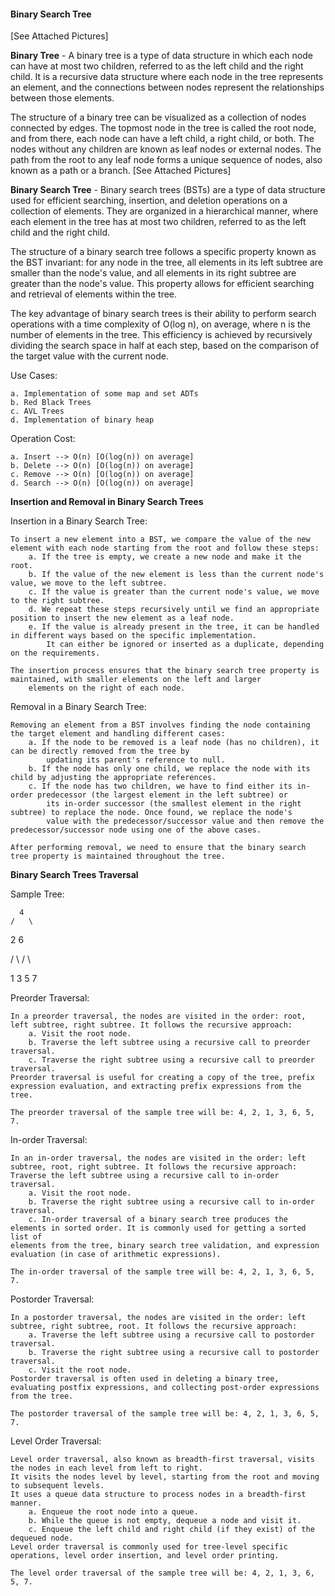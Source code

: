 #### Binary Search Tree
[See Attached Pictures]

**Binary Tree** - A binary tree is a type of data structure in which each node can have at most two children, referred to as the left child and the right child. It is a recursive data structure where each node in the tree represents an element, and the connections between nodes represent the relationships between those elements.

The structure of a binary tree can be visualized as a collection of nodes connected by edges. The topmost node in the tree is called the root node, and from there, each node can have a left child, a right child, or both. The nodes without any children are known as leaf nodes or external nodes. The path from the root to any leaf node forms a unique sequence of nodes, also known as a path or a branch. [See Attached Pictures]

**Binary Search Tree** - Binary search trees (BSTs) are a type of data structure used for efficient searching, insertion, and deletion operations on a collection of elements. They are organized in a hierarchical manner, where each element in the tree has at most two children, referred to as the left child and the right child. 

The structure of a binary search tree follows a specific property known as the BST invariant: for any node in the tree, all elements in its left subtree are smaller than the node's value, and all elements in its right subtree are greater than the node's value. This property allows for efficient searching and retrieval of elements within the tree.

The key advantage of binary search trees is their ability to perform search operations with a time complexity of O(log n), on average, where n is the number of elements in the tree. This efficiency is achieved by recursively dividing the search space in half at each step, based on the comparison of the target value with the current node.

Use Cases:

    a. Implementation of some map and set ADTs
    b. Red Black Trees
    c. AVL Trees
    d. Implementation of binary heap
    
Operation Cost:

    a. Insert --> O(n) [O(log(n)) on average]
    b. Delete --> O(n) [O(log(n)) on average]
    c. Remove --> O(n) [O(log(n)) on average]
    d. Search --> O(n) [O(log(n)) on average]
    
**Insertion and Removal in Binary Search Trees**

Insertion in a Binary Search Tree:

    To insert a new element into a BST, we compare the value of the new element with each node starting from the root and follow these steps:
        a. If the tree is empty, we create a new node and make it the root.
        b. If the value of the new element is less than the current node's value, we move to the left subtree.
        c. If the value is greater than the current node's value, we move to the right subtree.
        d. We repeat these steps recursively until we find an appropriate position to insert the new element as a leaf node.
        e. If the value is already present in the tree, it can be handled in different ways based on the specific implementation. 
            It can either be ignored or inserted as a duplicate, depending on the requirements.
            
    The insertion process ensures that the binary search tree property is maintained, with smaller elements on the left and larger 
        elements on the right of each node.

Removal in a Binary Search Tree:

    Removing an element from a BST involves finding the node containing the target element and handling different cases:
        a. If the node to be removed is a leaf node (has no children), it can be directly removed from the tree by 
            updating its parent's reference to null.
        b. If the node has only one child, we replace the node with its child by adjusting the appropriate references.
        c. If the node has two children, we have to find either its in-order predecessor (the largest element in the left subtree) or 
            its in-order successor (the smallest element in the right subtree) to replace the node. Once found, we replace the node's 
            value with the predecessor/successor value and then remove the predecessor/successor node using one of the above cases.
            
    After performing removal, we need to ensure that the binary search tree property is maintained throughout the tree.

    
**Binary Search Trees Traversal**

Sample Tree:

      4
    /   \
    
   2     6
   
  / \   / \
  
 1   3 5   7

Preorder Traversal:

    In a preorder traversal, the nodes are visited in the order: root, left subtree, right subtree. It follows the recursive approach:
        a. Visit the root node.
        b. Traverse the left subtree using a recursive call to preorder traversal.
        c. Traverse the right subtree using a recursive call to preorder traversal.
    Preorder traversal is useful for creating a copy of the tree, prefix expression evaluation, and extracting prefix expressions from the tree.
    
    The preorder traversal of the sample tree will be: 4, 2, 1, 3, 6, 5, 7.

In-order Traversal:

    In an in-order traversal, the nodes are visited in the order: left subtree, root, right subtree. It follows the recursive approach:
    Traverse the left subtree using a recursive call to in-order traversal.
        a. Visit the root node.
        b. Traverse the right subtree using a recursive call to in-order traversal.
        c. In-order traversal of a binary search tree produces the elements in sorted order. It is commonly used for getting a sorted list of 
    elements from the tree, binary search tree validation, and expression evaluation (in case of arithmetic expressions).
    
    The in-order traversal of the sample tree will be: 4, 2, 1, 3, 6, 5, 7.

Postorder Traversal:

    In a postorder traversal, the nodes are visited in the order: left subtree, right subtree, root. It follows the recursive approach:
        a. Traverse the left subtree using a recursive call to postorder traversal.
        b. Traverse the right subtree using a recursive call to postorder traversal.
        c. Visit the root node.
    Postorder traversal is often used in deleting a binary tree, evaluating postfix expressions, and collecting post-order expressions from the tree.
    
    The postorder traversal of the sample tree will be: 4, 2, 1, 3, 6, 5, 7.

Level Order Traversal:

    Level order traversal, also known as breadth-first traversal, visits the nodes in each level from left to right. 
    It visits the nodes level by level, starting from the root and moving to subsequent levels. 
    It uses a queue data structure to process nodes in a breadth-first manner.
        a. Enqueue the root node into a queue.
        b. While the queue is not empty, dequeue a node and visit it.
        c. Enqueue the left child and right child (if they exist) of the dequeued node.
    Level order traversal is commonly used for tree-level specific operations, level order insertion, and level order printing.
    
    The level order traversal of the sample tree will be: 4, 2, 1, 3, 6, 5, 7.
